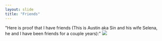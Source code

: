 ```yaml
---
layout: slide
title: "Friends"
---
```

"Here is proof that I have friends (This is Austin aka Sin and his wife Selena, he and I have been friends for a couple years):"
![](https://media.discordapp.net/attachments/716788609910440097/796830509924745256/received_219861622623501.jpeg?width=562&height=422)
